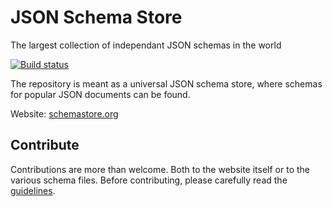 # JSON Schema Store

The largest collection of independant JSON schemas in the world

[![Build status](https://ci.appveyor.com/api/projects/status/ab34h2jsrjfiw2xq?svg=true)](https://ci.appveyor.com/project/madskristensen/schemastore-371)

The repository is meant as a universal JSON schema store, where schemas for popular JSON documents can be found.

Website: [schemastore.org](https://schemastore.azurewebsites.net)

## Contribute

Contributions are more than welcome. Both to the website itself or to the various schema files. Before contributing, please carefully read the [guidelines](./CONTRIBUTING.md).
